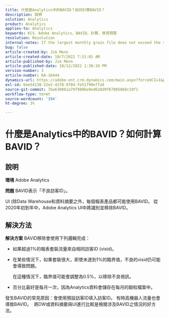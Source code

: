 ```yaml
---
title: 什麼是Analytics中的BAVID？如何計算BAVID？
description: 說明
solution: Analytics
product: Analytics
applies-to: Analytics
keywords: KCS、Adobe Analytics、BAVID、計算、常見問答
resolution: Resolution
internal-notes: If the largest monthly grain file does not exceed the size threshold (250MB default), we do not examine the suite for bad visids.
bug: false
article-created-by: Jim Menn
article-created-date: 10/7/2022 7:51:01 AM
article-published-by: Jim Menn
article-published-date: 10/12/2022 1:30:10 PM
version-number: 3
article-number: KA-16444
dynamics-url: https://adobe-ent.crm.dynamics.com/main.aspx?forceUCI=1&pagetype=entityrecord&etn=knowledgearticle&id=83dccec7-1446-ed11-bba1-000d3a3064b8
exl-id: 6ee54130-22e2-41f8-9704-fe51f99effa9
source-git-commit: 7ba630861a70f980be9ed628d9f67805868c19f1
workflow-type: tm+mt
source-wordcount: '194'
ht-degree: 3%

---
```


# 什麼是Analytics中的BAVID？如何計算BAVID？

## 說明


<b>環境</b>
Adobe Analytics

<b>問題</b>
BAVID表示「不良訪客ID」。

UI (除Data Warehouse和資料摘要之外，每個報表產品都可能使用BAVID。
從2020年初到年中，Adobe Analytics UI中將識別並移除BAVID。






## 解決方法


<b>解決方案</b>
BAVID移除會使用下列邏輯完成：

- 如果超過1%的報表套裝流量來自相同訪客ID (visid)。
- 在某些情況下，如果套裝很大，即使未達到1%的臨界值，不良的visid仍可能會導致問題。

  在這種情況下，臨界值可能會調整為0.5%，以移除不良視訊。
- 百分比最好是每月一次，因為Analytics資料會儲存在每月的穀粒檔案中。


發生BAVID的常見原因：會使用預設訪客ID填入訪客ID。 有時高機器人流量也會導致BAVID。 
將DW或資料摘要與UI進行比較是檢閱涉及BAVID之情況的好方法。
